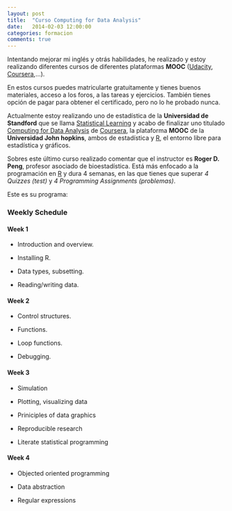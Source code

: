 ```yaml
---
layout: post
title:  "Curso Computing for Data Analysis"
date:   2014-02-03 12:00:00
categories: formacion
comments: true
---
```


Intentando mejorar mi inglés y otrás habilidades, he realizado y estoy realizando diferentes cursos de diferentes plataformas **MOOC** ([Udacity](https://www.udacity.com/), [Coursera](https://www.coursera.org/),...).

En estos cursos puedes matricularte gratuitamente y tienes buenos materiales, acceso a los foros, a las tareas y ejercicios. También tienes opción de pagar para obtener el certificado, pero no lo he probado nunca.

Actualmente estoy realizando uno de estadística de la **Universidad de Standford**  que se llama [Statistical Learning](https://class.stanford.edu/courses/HumanitiesScience/StatLearning/Winter2014/about) y acabo de finalizar uno titulado [Computing for Data Analysis](https://www.coursera.org/course/compdata) de [Coursera](https://www.coursera.org/), la plataforma **MOOC** de la **Universidad John hopkins**, ambos de estadística y [R](http://www.r-project.org/), el entorno libre para estadística y gráficos.

Sobres este último curso realizado comentar que el instructor es **Roger D. Peng**, profesor asociado de bioestadística. Está más enfocado a la programación en [R](http://www.r-project.org/) y dura 4 semanas, en las que tienes que superar *4 Quizzes (test)* y *4 Programming Assignments (problemas)*.

Este es su programa:

### Weekly Schedule

#### Week 1

- Introduction and overview.

- Installing R.

- Data types, subsetting.

- Reading/writing data.

#### Week 2

- Control structures.

- Functions.

- Loop functions.

- Debugging.

#### Week 3

- Simulation

- Plotting, visualizing data

- Priniciples of data graphics

- Reproducible research

- Literate statistical programming

#### Week 4

- Objected oriented programming

- Data abstraction

- Regular expressions